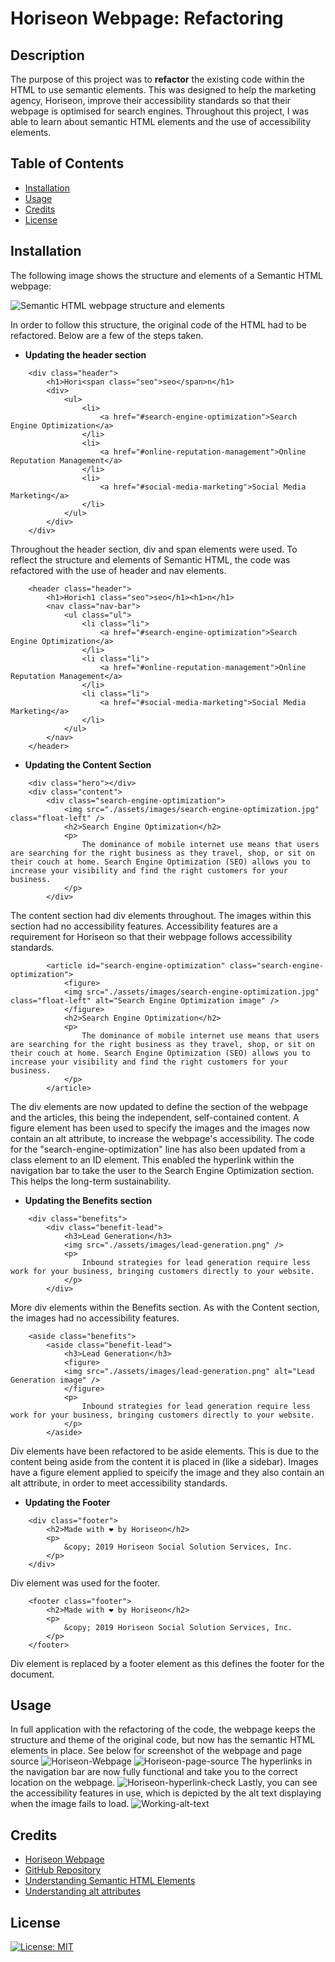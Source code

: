# Horiseon Webpage: Refactoring

## Description

The purpose of this project was to **refactor** the existing code within the HTML to use semantic elements. This was designed to help the marketing agency, Horiseon, improve their accessibility standards so that their webpage is optimised for search engines. Throughout this project, I was able to learn about semantic HTML elements and the use of accessibility elements.

## Table of Contents

- [Installation](#installation)
- [Usage](#usage)
- [Credits](#credits)
- [License](#license)

## Installation

The following image shows the structure and elements of a Semantic HTML webpage:

![Semantic HTML webpage structure and elements](./assets/images/semantic-html.jpg)

In order to follow this structure, the original code of the HTML had to be refactored. Below are a few of the steps taken.

- **Updating the header section**
```
    <div class="header">
        <h1>Hori<span class="seo">seo</span>n</h1>
        <div>
            <ul>
                <li>
                    <a href="#search-engine-optimization">Search Engine Optimization</a>
                </li>
                <li>
                    <a href="#online-reputation-management">Online Reputation Management</a>
                </li>
                <li>
                    <a href="#social-media-marketing">Social Media Marketing</a>
                </li>
            </ul>
        </div>
    </div>
```
Throughout the header section, div and span elements were used. To reflect the structure and elements of Semantic HTML, the code was refactored with the use of header and nav elements.

```
    <header class="header">
        <h1>Hori<h1 class="seo">seo</h1><h1>n</h1>
        <nav class="nav-bar">
            <ul class="ul">
                <li class="li">
                    <a href="#search-engine-optimization">Search Engine Optimization</a>
                </li>
                <li class="li">
                    <a href="#online-reputation-management">Online Reputation Management</a>
                </li>
                <li class="li">
                    <a href="#social-media-marketing">Social Media Marketing</a>
                </li>
            </ul>
        </nav>
    </header>
```
- **Updating the Content Section**
```
    <div class="hero"></div>
    <div class="content">
        <div class="search-engine-optimization">
            <img src="./assets/images/search-engine-optimization.jpg" class="float-left" />
            <h2>Search Engine Optimization</h2>
            <p>
                The dominance of mobile internet use means that users are searching for the right business as they travel, shop, or sit on their couch at home. Search Engine Optimization (SEO) allows you to increase your visibility and find the right customers for your business.
            </p>
        </div>
```
The content section had div elements throughout. The images within this section had no accessibility features. Accessibility features are a requirement for Horiseon so that their webpage follows accessibility standards.
```
        <article id="search-engine-optimization" class="search-engine-optimization">
            <figure>
            <img src="./assets/images/search-engine-optimization.jpg" class="float-left" alt="Search Engine Optimization image" />
            </figure>
            <h2>Search Engine Optimization</h2>
            <p>
                The dominance of mobile internet use means that users are searching for the right business as they travel, shop, or sit on their couch at home. Search Engine Optimization (SEO) allows you to increase your visibility and find the right customers for your business.
            </p>
        </article>
```
The div elements are now updated to define the section of the webpage and the articles, this being the independent, self-contained content. A figure element has been used to specify the images and the images now contain an alt attribute, to increase the webpage's accessibility. The code for the "search-engine-optimization" line has also been updated from a class element to an ID element. This enabled the hyperlink within the navigation bar to take the user to the Search Engine Optimization section. This helps the long-term sustainability.
- **Updating the Benefits section**
```
    <div class="benefits">
        <div class="benefit-lead">
            <h3>Lead Generation</h3>
            <img src="./assets/images/lead-generation.png" />
            <p>
                Inbound strategies for lead generation require less work for your business, bringing customers directly to your website.
            </p>
        </div>
```
More div elements within the Benefits section. As with the Content section, the images had no accessibility features.
```
    <aside class="benefits">
        <aside class="benefit-lead">
            <h3>Lead Generation</h3>
            <figure>
            <img src="./assets/images/lead-generation.png" alt="Lead Generation image" />
            </figure>
            <p>
                Inbound strategies for lead generation require less work for your business, bringing customers directly to your website.
            </p>
        </aside>
```
Div elements have been refactored to be aside elements. This is due to the content being aside from the content it is placed in (like a sidebar). Images have a figure element applied to speicify the image and they also contain an alt attribute, in order to meet accessibility standards.
- **Updating the Footer**
```
    <div class="footer">
        <h2>Made with ❤️️ by Horiseon</h2>
        <p>
            &copy; 2019 Horiseon Social Solution Services, Inc.
        </p>
    </div>
```
Div element was used for the footer.
```
    <footer class="footer">
        <h2>Made with ❤️️ by Horiseon</h2>
        <p>
            &copy; 2019 Horiseon Social Solution Services, Inc.
        </p>
    </footer>
```
Div element is replaced by a footer element as this defines the footer for the document.
## Usage
In full application with the refactoring of the code, the webpage keeps the structure and theme of the original code, but now has the semantic HTML elements in place. See below for screenshot of the webpage and page source
![Horiseon-Webpage](./assets/images/Horiseon-webpage.png)
![Horiseon-page-source](./assets/images/horiseon-page-source.gif)
The hyperlinks in the navigation bar are now fully functional and take you to the correct location on the webpage.
![Horiseon-hyperlink-check](./assets/images/hyperlink-check.gif)
Lastly, you can see the accessibility features in use, which is depicted by the alt text displaying when the image fails to load.
![Working-alt-text](./assets/images/alt-text.png)
## Credits
- [Horiseon Webpage](https://bdjm94.github.io/horiseon-webpage/)
- [GitHub Repository](https://github.com/bdjm94/horiseon-webpage.git)
- [Understanding Semantic HTML Elements](https://www.w3schools.com/html/html5_semantic_elements.asp)
- [Understanding alt attributes](https://www.w3.org/TR/WCAG20-TECHS/H37.html)
## License
[![License: MIT](https://img.shields.io/badge/License-MIT-yellow.svg)](https://choosealicense.com/licenses/mit/)